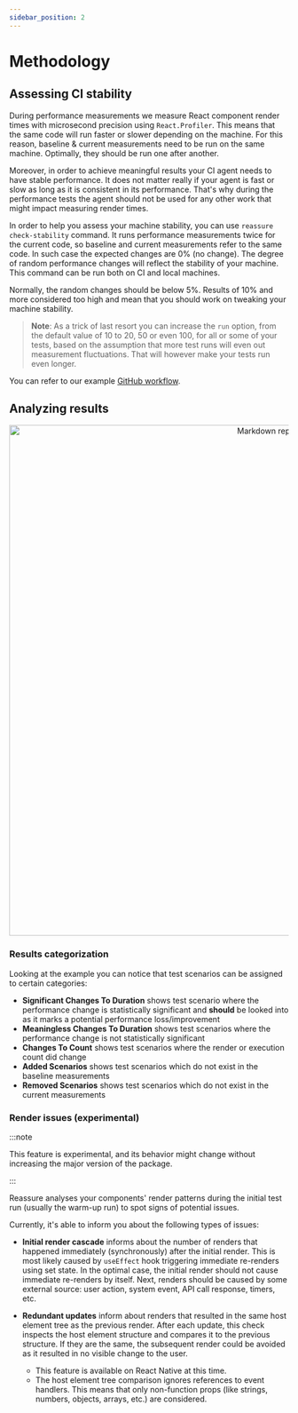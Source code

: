 ```yaml
---
sidebar_position: 2
---
```


# Methodology

## Assessing CI stability

During performance measurements we measure React component render times with microsecond precision using `React.Profiler`. This means
that the same code will run faster or slower depending on the machine. For this reason,
baseline & current measurements need to be run on the same machine. Optimally, they should be run one after another.

Moreover, in order to achieve meaningful results your CI agent needs to have stable performance. It does not matter
really if your agent is fast or slow as long as it is consistent in its performance. That's why during the performance
tests the agent should not be used for any other work that might impact measuring render times.

In order to help you assess your machine stability, you can use `reassure check-stability` command. It runs performance
measurements twice for the current code, so baseline and current measurements refer to the same code. In such case the
expected changes are 0% (no change). The degree of random performance changes will reflect the stability of your machine.
This command can be run both on CI and local machines.

Normally, the random changes should be below 5%. Results of 10% and more considered too high and mean that you should
work on tweaking your machine stability.

> **Note**: As a trick of last resort you can increase the `run` option, from the default value of 10 to 20, 50 or even 100, for all or some of your tests, based on the assumption that more test runs will even out measurement fluctuations. That will however make your tests run even longer.

You can refer to our example [GitHub workflow](https://github.com/callstack/reassure/blob/main/.github/workflows/stability.yml).

## Analyzing results

<p align="center">
<img src="https://github.com/callstack/reassure/raw/main/packages/reassure/docs/report-markdown.png" width="920px" alt="Markdown report" />
</p>

### Results categorization

Looking at the example you can notice that test scenarios can be assigned to certain categories:

- **Significant Changes To Duration** shows test scenario where the performance change is statistically significant and **should** be looked into as it marks a potential performance loss/improvement
- **Meaningless Changes To Duration** shows test scenarios where the performance change is not statistically significant
- **Changes To Count** shows test scenarios where the render or execution count did change
- **Added Scenarios** shows test scenarios which do not exist in the baseline measurements
- **Removed Scenarios** shows test scenarios which do not exist in the current measurements

### Render issues (experimental)

:::note

This feature is experimental, and its behavior might change without increasing the major version of the package.

:::

Reassure analyses your components' render patterns during the initial test run (usually the warm-up run) to spot signs of potential issues.

Currently, it's able to inform you about the following types of issues:

- **Initial render cascade** informs about the number of renders that happened immediately (synchronously) after the initial render. This is most likely caused by `useEffect` hook triggering immediate re-renders using set state. In the optimal case, the initial render should not cause immediate re-renders by itself. Next, renders should be caused by some external source: user action, system event, API call response, timers, etc.

- **Redundant updates** inform about renders that resulted in the same host element tree as the previous render. After each update, this check inspects the host element structure and compares it to the previous structure. If they are the same, the subsequent render could be avoided as it resulted in no visible change to the user.
  - This feature is available on React Native at this time.
  - The host element tree comparison ignores references to event handlers. This means that only non-function props (like strings, numbers, objects, arrays, etc.) are considered.
